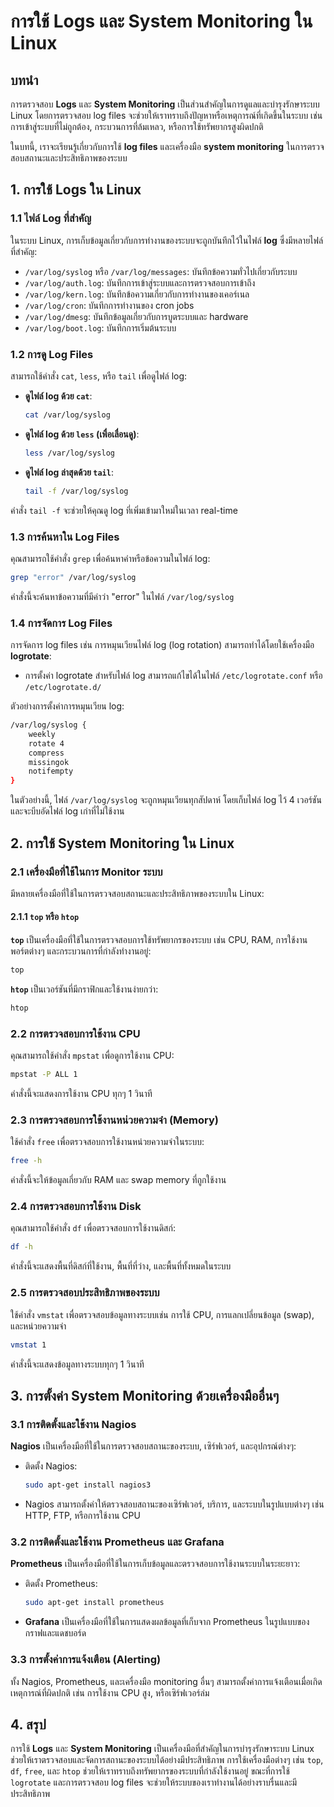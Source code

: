 # การใช้ Logs และ System Monitoring ใน Linux

## บทนำ

การตรวจสอบ **Logs** และ **System Monitoring** เป็นส่วนสำคัญในการดูแลและบำรุงรักษาระบบ Linux โดยการตรวจสอบ log files จะช่วยให้เราทราบถึงปัญหาหรือเหตุการณ์ที่เกิดขึ้นในระบบ เช่น การเข้าสู่ระบบที่ไม่ถูกต้อง, กระบวนการที่ล้มเหลว, หรือการใช้ทรัพยากรสูงผิดปกติ

ในบทนี้, เราจะเรียนรู้เกี่ยวกับการใช้ **log files** และเครื่องมือ **system monitoring** ในการตรวจสอบสถานะและประสิทธิภาพของระบบ

## 1. การใช้ Logs ใน Linux

### 1.1 ไฟล์ Log ที่สำคัญ

ในระบบ Linux, การเก็บข้อมูลเกี่ยวกับการทำงานของระบบจะถูกบันทึกไว้ในไฟล์ **log** ซึ่งมีหลายไฟล์ที่สำคัญ:

- `/var/log/syslog` หรือ `/var/log/messages`: บันทึกข้อความทั่วไปเกี่ยวกับระบบ
- `/var/log/auth.log`: บันทึกการเข้าสู่ระบบและการตรวจสอบการเข้าถึง
- `/var/log/kern.log`: บันทึกข้อความเกี่ยวกับการทำงานของเคอร์เนล
- `/var/log/cron`: บันทึกการทำงานของ cron jobs
- `/var/log/dmesg`: บันทึกข้อมูลเกี่ยวกับการบูตระบบและ hardware
- `/var/log/boot.log`: บันทึกการเริ่มต้นระบบ

### 1.2 การดู Log Files

สามารถใช้คำสั่ง `cat`, `less`, หรือ `tail` เพื่อดูไฟล์ log:

- **ดูไฟล์ log ด้วย `cat`**:
  ```bash
  cat /var/log/syslog
  ```
  
- **ดูไฟล์ log ด้วย `less` (เพื่อเลื่อนดู)**:
  ```bash
  less /var/log/syslog
  ```

- **ดูไฟล์ log ล่าสุดด้วย `tail`**:
  ```bash
  tail -f /var/log/syslog
  ```

คำสั่ง `tail -f` จะช่วยให้คุณดู log ที่เพิ่มเข้ามาใหม่ในเวลา real-time

### 1.3 การค้นหาใน Log Files

คุณสามารถใช้คำสั่ง `grep` เพื่อค้นหาคำหรือข้อความในไฟล์ log:

```bash
grep "error" /var/log/syslog
```

คำสั่งนี้จะค้นหาข้อความที่มีคำว่า "error" ในไฟล์ `/var/log/syslog`

### 1.4 การจัดการ Log Files

การจัดการ log files เช่น การหมุนเวียนไฟล์ log (log rotation) สามารถทำได้โดยใช้เครื่องมือ **logrotate**:

- การตั้งค่า logrotate สำหรับไฟล์ log สามารถแก้ไขได้ในไฟล์ `/etc/logrotate.conf` หรือ `/etc/logrotate.d/`

ตัวอย่างการตั้งค่าการหมุนเวียน log:

```bash
/var/log/syslog {
    weekly
    rotate 4
    compress
    missingok
    notifempty
}
```

ในตัวอย่างนี้, ไฟล์ `/var/log/syslog` จะถูกหมุนเวียนทุกสัปดาห์ โดยเก็บไฟล์ log ไว้ 4 เวอร์ชัน และจะบีบอัดไฟล์ log เก่าที่ไม่ใช้งาน

## 2. การใช้ System Monitoring ใน Linux

### 2.1 เครื่องมือที่ใช้ในการ Monitor ระบบ

มีหลายเครื่องมือที่ใช้ในการตรวจสอบสถานะและประสิทธิภาพของระบบใน Linux:

#### 2.1.1 `top` หรือ `htop`

**`top`** เป็นเครื่องมือที่ใช้ในการตรวจสอบการใช้ทรัพยากรของระบบ เช่น CPU, RAM, การใช้งานพอร์ตต่างๆ และกระบวนการที่กำลังทำงานอยู่:

```bash
top
```

**`htop`** เป็นเวอร์ชันที่มีกราฟิกและใช้งานง่ายกว่า:

```bash
htop
```

### 2.2 การตรวจสอบการใช้งาน CPU

คุณสามารถใช้คำสั่ง `mpstat` เพื่อดูการใช้งาน CPU:

```bash
mpstat -P ALL 1
```

คำสั่งนี้จะแสดงการใช้งาน CPU ทุกๆ 1 วินาที

### 2.3 การตรวจสอบการใช้งานหน่วยความจำ (Memory)

ใช้คำสั่ง `free` เพื่อตรวจสอบการใช้งานหน่วยความจำในระบบ:

```bash
free -h
```

คำสั่งนี้จะให้ข้อมูลเกี่ยวกับ RAM และ swap memory ที่ถูกใช้งาน

### 2.4 การตรวจสอบการใช้งาน Disk

คุณสามารถใช้คำสั่ง `df` เพื่อตรวจสอบการใช้งานดิสก์:

```bash
df -h
```

คำสั่งนี้จะแสดงพื้นที่ดิสก์ที่ใช้งาน, พื้นที่ที่ว่าง, และพื้นที่ทั้งหมดในระบบ

### 2.5 การตรวจสอบประสิทธิภาพของระบบ

ใช้คำสั่ง `vmstat` เพื่อตรวจสอบข้อมูลทางระบบเช่น การใช้ CPU, การแลกเปลี่ยนข้อมูล (swap), และหน่วยความจำ

```bash
vmstat 1
```

คำสั่งนี้จะแสดงข้อมูลทางระบบทุกๆ 1 วินาที

## 3. การตั้งค่า System Monitoring ด้วยเครื่องมืออื่นๆ

### 3.1 การติดตั้งและใช้งาน **Nagios**

**Nagios** เป็นเครื่องมือที่ใช้ในการตรวจสอบสถานะของระบบ, เซิร์ฟเวอร์, และอุปกรณ์ต่างๆ:

- ติดตั้ง Nagios:
  ```bash
  sudo apt-get install nagios3
  ```

- Nagios สามารถตั้งค่าให้ตรวจสอบสถานะของเซิร์ฟเวอร์, บริการ, และระบบในรูปแบบต่างๆ เช่น HTTP, FTP, หรือการใช้งาน CPU

### 3.2 การติดตั้งและใช้งาน **Prometheus และ Grafana**

**Prometheus** เป็นเครื่องมือที่ใช้ในการเก็บข้อมูลและตรวจสอบการใช้งานระบบในระยะยาว:

- ติดตั้ง Prometheus:
  ```bash
  sudo apt-get install prometheus
  ```

- **Grafana** เป็นเครื่องมือที่ใช้ในการแสดงผลข้อมูลที่เก็บจาก Prometheus ในรูปแบบของกราฟและแดชบอร์ด

### 3.3 การตั้งค่าการแจ้งเตือน (Alerting)

ทั้ง Nagios, Prometheus, และเครื่องมือ monitoring อื่นๆ สามารถตั้งค่าการแจ้งเตือนเมื่อเกิดเหตุการณ์ที่ผิดปกติ เช่น การใช้งาน CPU สูง, หรือเซิร์ฟเวอร์ล่ม

## 4. สรุป

การใช้ **Logs** และ **System Monitoring** เป็นเครื่องมือที่สำคัญในการบำรุงรักษาระบบ Linux ช่วยให้เราตรวจสอบและจัดการสถานะของระบบได้อย่างมีประสิทธิภาพ การใช้เครื่องมือต่างๆ เช่น `top`, `df`, `free`, และ `htop` ช่วยให้เราทราบถึงทรัพยากรของระบบที่กำลังใช้งานอยู่ ขณะที่การใช้ `logrotate` และการตรวจสอบ log files จะช่วยให้ระบบของเราทำงานได้อย่างราบรื่นและมีประสิทธิภาพ